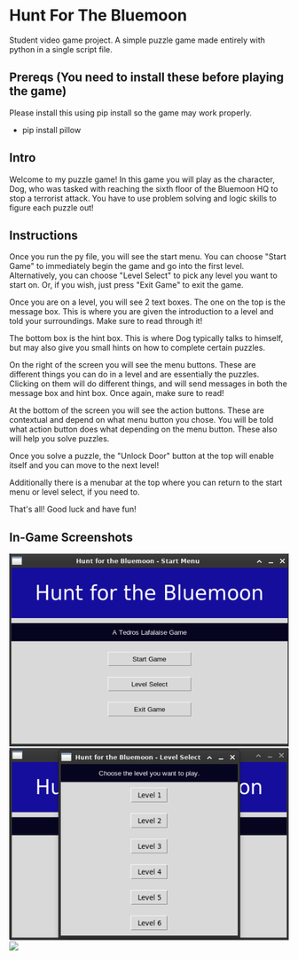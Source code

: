 # Hunt For The Bluemoon
Student video game project. A simple puzzle game made entirely with python in a single script file.

## Prereqs (You need to install these before playing the game)

Please install this using pip install so the game may work properly.
- pip install pillow

## Intro
Welcome to my puzzle game!
In this game you will play as the character, Dog, who was tasked with reaching the sixth floor of the Bluemoon HQ to stop a terrorist attack.
You have to use problem solving and logic skills to figure each puzzle out!

## Instructions
Once you run the py file, you will see the start menu. You can choose "Start Game" to immediately begin the game and go into the first level. Alternatively, you can choose "Level Select" to pick any level you want to start on. Or, if you wish, just press "Exit Game" to exit the game.

Once you are on a level, you will see 2 text boxes. The one on the top is the message box. This is where you are given the introduction to a level and told your surroundings. Make sure to read through it!

The bottom box is the hint box. This is where Dog typically talks to himself, but may also give you small hints on how to complete certain puzzles.

On the right of the screen you will see the menu buttons. These are different things you can do in a level and are essentially the puzzles. Clicking on them will do different things, and will send messages in both the message box and hint box. Once again, make sure to read!

At the bottom of the screen you will see the action buttons. These are contextual and depend on what menu button you chose. You will be told what action button does what depending on the menu button. These also will help you solve puzzles.

Once you solve a puzzle, the "Unlock Door" button at the top will enable itself and you can move to the next level!

Additionally there is a menubar at the top where you can return to the start menu or level select, if you need to.

That's all! Good luck and have fun!

## In-Game Screenshots

![](/images/main_menu.png)
![](/images/level_select.png)
![](/images/in_game_screenshot.png)
